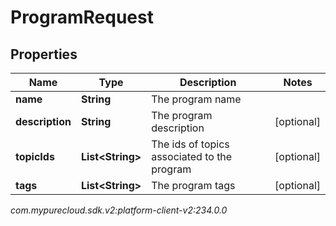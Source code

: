 # ProgramRequest


## Properties

| Name | Type | Description | Notes |
| ------------ | ------------- | ------------- | ------------- |
| **name** | **String** | The program name |  |
| **description** | **String** | The program description |  [optional] |
| **topicIds** | **List&lt;String&gt;** | The ids of topics associated to the program |  [optional] |
| **tags** | **List&lt;String&gt;** | The program tags |  [optional] |




_com.mypurecloud.sdk.v2:platform-client-v2:234.0.0_
